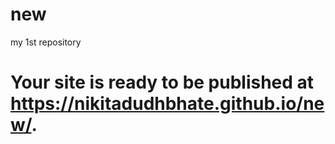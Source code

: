 # new
my 1st repository

# Your site is ready to be published at https://nikitadudhbhate.github.io/new/.
